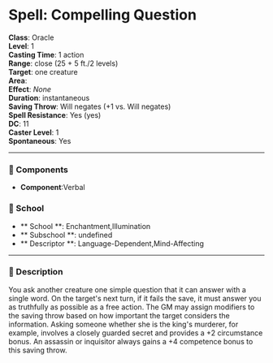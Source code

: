 
# Spell: Compelling Question
**Class**: Oracle  
**Level**: 1  
**Casting Time**: 1 action  
**Range**: close (25 + 5 ft./2 levels)  
**Target**: one creature  
**Area**:   
**Effect**: _None_  
**Duration**: instantaneous  
**Saving Throw**: Will negates (+1 vs. Will negates)  
**Spell Resistance**: Yes (yes)  
**DC**: 11  
**Caster Level**: 1  
**Spontaneous**: Yes

---

### 🔮 Components
- **Component**:Verbal

### 🏫 School
- ** School **: Enchantment,Illumination
- ** Subschool **: undefined
- ** Descriptor **: Language-Dependent,Mind-Affecting
---

### 📜 Description
You ask another creature one simple question that it can answer with a single word. On the target's next turn, if it fails the save, it must answer you as truthfully as possible as a free action. The GM may assign modifiers to the saving throw based on how important the target considers the information. Asking someone whether she is the king's murderer, for example, involves a closely guarded secret and provides a +2 circumstance bonus. An assassin or inquisitor always gains a +4 competence bonus to this saving throw.
